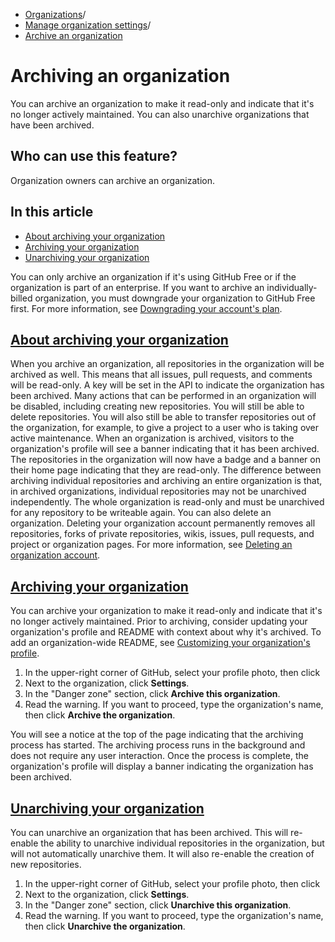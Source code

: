   * [Organizations](https://docs.github.com/en/organizations "Organizations")/
  * [Manage organization settings](https://docs.github.com/en/organizations/managing-organization-settings "Manage organization settings")/
  * [Archive an organization](https://docs.github.com/en/organizations/managing-organization-settings/archiving-an-organization "Archive an organization")


# Archiving an organization
You can archive an organization to make it read-only and indicate that it's no longer actively maintained. You can also unarchive organizations that have been archived.
## Who can use this feature?
Organization owners can archive an organization.
## In this article
  * [About archiving your organization](https://docs.github.com/en/organizations/managing-organization-settings/archiving-an-organization#about-archiving-your-organization)
  * [Archiving your organization](https://docs.github.com/en/organizations/managing-organization-settings/archiving-an-organization#archiving-your-organization)
  * [Unarchiving your organization](https://docs.github.com/en/organizations/managing-organization-settings/archiving-an-organization#unarchiving-your-organization)


You can only archive an organization if it's using GitHub Free or if the organization is part of an enterprise. If you want to archive an individually-billed organization, you must downgrade your organization to GitHub Free first. For more information, see [Downgrading your account's plan](https://docs.github.com/en/billing/managing-billing-for-your-github-account/downgrading-your-github-subscription).
## [About archiving your organization](https://docs.github.com/en/organizations/managing-organization-settings/archiving-an-organization#about-archiving-your-organization)
When you archive an organization, all repositories in the organization will be archived as well. This means that all issues, pull requests, and comments will be read-only. A key will be set in the API to indicate the organization has been archived. Many actions that can be performed in an organization will be disabled, including creating new repositories. You will still be able to delete repositories. You will also still be able to transfer repositories out of the organization, for example, to give a project to a user who is taking over active maintenance.
When an organization is archived, visitors to the organization's profile will see a banner indicating that it has been archived. The repositories in the organization will now have a badge and a banner on their home page indicating that they are read-only.
The difference between archiving individual repositories and archiving an entire organization is that, in archived organizations, individual repositories may not be unarchived independently. The whole organization is read-only and must be unarchived for any repository to be writeable again.
You can also delete an organization. Deleting your organization account permanently removes all repositories, forks of private repositories, wikis, issues, pull requests, and project or organization pages. For more information, see [Deleting an organization account](https://docs.github.com/en/organizations/managing-organization-settings/deleting-an-organization-account).
## [Archiving your organization](https://docs.github.com/en/organizations/managing-organization-settings/archiving-an-organization#archiving-your-organization)
You can archive your organization to make it read-only and indicate that it's no longer actively maintained. Prior to archiving, consider updating your organization's profile and README with context about why it's archived. To add an organization-wide README, see [Customizing your organization's profile](https://docs.github.com/en/organizations/collaborating-with-groups-in-organizations/customizing-your-organizations-profile).
  1. In the upper-right corner of GitHub, select your profile photo, then click 
  2. Next to the organization, click **Settings**.
  3. In the "Danger zone" section, click **Archive this organization**.
  4. Read the warning. If you want to proceed, type the organization's name, then click **Archive the organization**.


You will see a notice at the top of the page indicating that the archiving process has started. The archiving process runs in the background and does not require any user interaction. Once the process is complete, the organization's profile will display a banner indicating the organization has been archived.
## [Unarchiving your organization](https://docs.github.com/en/organizations/managing-organization-settings/archiving-an-organization#unarchiving-your-organization)
You can unarchive an organization that has been archived. This will re-enable the ability to unarchive individual repositories in the organization, but will not automatically unarchive them. It will also re-enable the creation of new repositories.
  1. In the upper-right corner of GitHub, select your profile photo, then click 
  2. Next to the organization, click **Settings**.
  3. In the "Danger zone" section, click **Unarchive this organization**.
  4. Read the warning. If you want to proceed, type the organization's name, then click **Unarchive the organization**.



